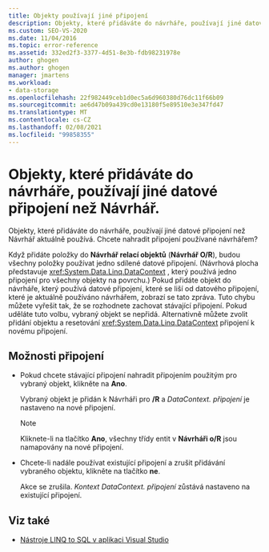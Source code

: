 ```yaml
---
title: Objekty používají jiné připojení
description: Objekty, které přidáváte do návrháře, používají jiné datové připojení než Návrhář. Zobrazit informace o této zprávě návrháře sady Visual Studio O/R.
ms.custom: SEO-VS-2020
ms.date: 11/04/2016
ms.topic: error-reference
ms.assetid: 332ed2f3-3377-4d51-8e3b-fdb98231978e
author: ghogen
ms.author: ghogen
manager: jmartens
ms.workload:
- data-storage
ms.openlocfilehash: 22f982449ceb1d0ec5a6d960380d76dc11f66b09
ms.sourcegitcommit: ae6d47b09a439cd0e13180f5e89510e3e347fd47
ms.translationtype: MT
ms.contentlocale: cs-CZ
ms.lasthandoff: 02/08/2021
ms.locfileid: "99858355"
---
```

# <a name="the-objects-you-are-adding-to-the-designer-use-a-different-data-connection-than-the-designer"></a>Objekty, které přidáváte do návrháře, používají jiné datové připojení než Návrhář.

Objekty, které přidáváte do návrháře, používají jiné datové připojení než Návrhář aktuálně používá. Chcete nahradit připojení používané návrhářem?

Když přidáte položky do **Návrhář relací objektů** (**Návrhář O/R**), budou všechny položky používat jedno sdílené datové připojení. (Návrhová plocha představuje <xref:System.Data.Linq.DataContext> , který používá jedno připojení pro všechny objekty na povrchu.) Pokud přidáte objekt do návrháře, který používá datové připojení, které se liší od datového připojení, které je aktuálně používáno návrhářem, zobrazí se tato zpráva. Tuto chybu můžete vyřešit tak, že se rozhodnete zachovat stávající připojení. Pokud uděláte tuto volbu, vybraný objekt se nepřidá. Alternativně můžete zvolit přidání objektu a resetování <xref:System.Data.Linq.DataContext> připojení k novému připojení.

## <a name="connection-options"></a>Možnosti připojení

- Pokud chcete stávající připojení nahradit připojením použitým pro vybraný objekt, klikněte na **Ano**.

   Vybraný objekt je přidán k Návrháři pro **/R** a *DataContext. připojení* je nastaveno na nové připojení.

   > [!NOTE]
   > Kliknete-li na tlačítko **Ano**, všechny třídy entit v **Návrháři o/R** jsou namapovány na nové připojení.

- Chcete-li nadále používat existující připojení a zrušit přidávání vybraného objektu, klikněte na tlačítko **ne**.

   Akce se zrušila. *Kontext DataContext. připojení* zůstává nastaveno na existující připojení.

## <a name="see-also"></a>Viz také

- [Nástroje LINQ to SQL v aplikaci Visual Studio](../data-tools/linq-to-sql-tools-in-visual-studio2.md)
